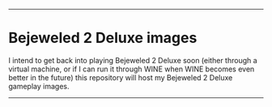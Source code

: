 
***

# Bejeweled 2 Deluxe images

I intend to get back into playing Bejeweled 2 Deluxe soon (either through a virtual machine, or if I can run it through WINE when WINE becomes even better in the future) this repository will host my Bejeweled 2 Deluxe gameplay images.

***
